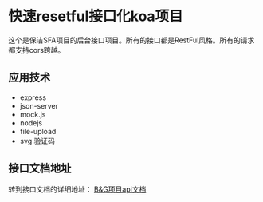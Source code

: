 # 快速resetful接口化koa项目

这个是保洁SFA项目的后台接口项目。所有的接口都是RestFul风格。所有的请求都支持cors跨越。

## 应用技术

+ express
+ json-server
+ mock.js
+ nodejs
+ file-upload
+ svg 验证码

## 接口文档地址

转到接口文档的详细地址： [B&G项目api文档](./docs/api.md)
